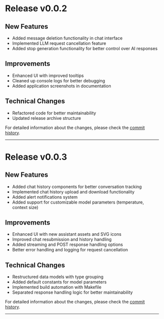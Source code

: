# Release v0.0.2

## New Features
- Added message deletion functionality in chat interface
- Implemented LLM request cancellation feature
- Added stop generation functionality for better control over AI responses

## Improvements
- Enhanced UI with improved tooltips
- Cleaned up console logs for better debugging
- Added application screenshots in documentation

## Technical Changes
- Refactored code for better maintainability
- Updated release archive structure

For detailed information about the changes, please check the [commit history](https://github.com/dmaharana/vox-llmapp/commits/main).

---

# Release v0.0.3

## New Features
- Added chat history components for better conversation tracking
- Implemented chat history upload and download functionality
- Added alert notifications system
- Added support for customizable model parameters (temperature, context size)

## Improvements
- Enhanced UI with new assistant assets and SVG icons
- Improved chat resubmission and history handling
- Added streaming and POST response handling options
- Better error handling and logging for request cancellation

## Technical Changes
- Restructured data models with type grouping
- Added default constants for model parameters
- Implemented build automation with Makefile
- Separated response handling logic for better maintainability

For detailed information about the changes, please check the [commit history](https://github.com/dmaharana/vox-llmapp/commits/main).

---
